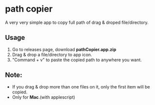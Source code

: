 # path copier
A very very simple app to copy full path of drag & droped file/directory.

## Usage
1. Go to releases page, download **pathCopier.app.zip**
1. Drag & drop a file/directory to app icon.
1. "Command + v" to paste the copied path to anywhere you want.

## Note:
- If you drag & drop more than one files on it, only the first item will be copied.
- Only for **Mac**.(with applescript)
